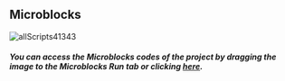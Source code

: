 ## Microblocks
![allScripts41343](https://user-images.githubusercontent.com/112697142/192519503-fbac60e0-1ad1-41a8-afaf-2c315acff592.png)


##### You can access the Microblocks codes of the project by dragging the image to the Microblocks Run tab or clicking [here](https://microblocks.fun/run/microblocks.html#scripts=GP%20Scripts%0Adepends%20%27OLED%20Graphics%27%20%27PicoBricks%27%20%27Tone%27%0A%0Ascript%20475%20-63%20%7B%0AwhenStarted%0AOLEDInit_I2C%20%27OLED_0.96in%27%20%273C%27%200%20false%0Aforever%20%7B%0A%20%20rithm%20%3D%20%28%28pb_potentiometer%29%20%2F%20128%29%0A%20%20OLEDwrite%20%28%27%5Bdata%3Ajoin%5D%27%20%27Speed%3A%20%27%20rithm%29%2010%2035%20false%0A%7D%0A%7D%0A%0Ascript%20549%20125%20%7B%0AwhenCondition%20%28pb_button%29%0AOLEDwrite%20%27Now%20Playing...%27%205%2015%20false%0Arepeat%202%20%7B%0A%20%20%27play%20tone%27%20%27A%27%200%20%281000%20%2F%20%28rithm%20%2B%201%29%29%0A%20%20%27play%20tone%27%20%27E%27%200%20%28500%20%2F%20%28rithm%20%2B%201%29%29%0A%20%20%27play%20tone%27%20%27E%27%200%20%28500%20%2F%20%28rithm%20%2B%201%29%29%0A%20%20%27play%20tone%27%20%27E%27%200%20%28500%20%2F%20%28rithm%20%2B%201%29%29%0A%20%20%27play%20tone%27%20%27E%27%200%20%28500%20%2F%20%28rithm%20%2B%201%29%29%0A%20%20%27play%20tone%27%20%27E%27%200%20%28500%20%2F%20%28rithm%20%2B%201%29%29%0A%20%20%27play%20tone%27%20%27E%27%200%20%28500%20%2F%20%28rithm%20%2B%201%29%29%0A%20%20%27play%20tone%27%20%27F%27%200%20%28500%20%2F%20%28rithm%20%2B%201%29%29%0A%20%20%27play%20tone%27%20%27E%27%200%20%28500%20%2F%20%28rithm%20%2B%201%29%29%0A%20%20%27play%20tone%27%20%27D%27%200%20%28500%20%2F%20%28rithm%20%2B%201%29%29%0A%20%20%27play%20tone%27%20%27F%27%200%20%28500%20%2F%20%28rithm%20%2B%201%29%29%0A%20%20%27play%20tone%27%20%27E%27%200%20%281000%20%2F%20%28rithm%20%2B%201%29%29%0A%7D%0AOLEDclear%0A%7D%0A%0A "here").
